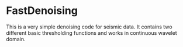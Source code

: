 # FastDenoising
This is a very simple denoising code for seismic data. It contains two different basic thresholding functions and works in continuous wavelet domain. 
